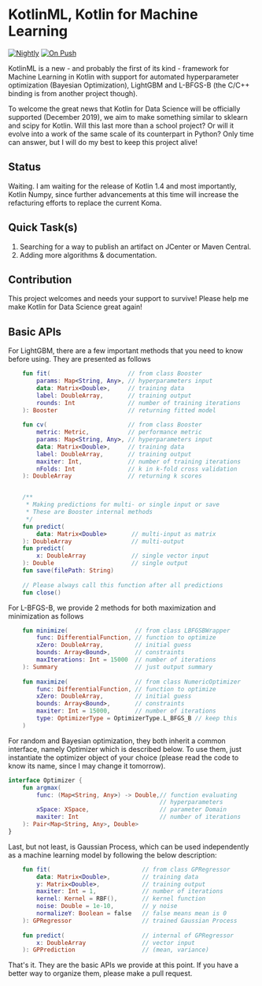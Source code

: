 # KotlinML, Kotlin for Machine Learning
[![Nightly](https://github.com/duckladydinh/KotlinML/workflows/CI%20at%20Night/badge.svg)](https://github.com/duckladydinh/kotlinml/actions?query=workflow%3A%22CI+at+Night%22)
[![On Push](https://github.com/duckladydinh/KotlinML/workflows/CI%20on%20Push/badge.svg)](https://github.com/duckladydinh/kotlinml/actions?query=workflow%3A%22CI+on+Push%22)

KotlinML is a new - and probably the first of its kind - framework for Machine Learning in Kotlin with support for automated hyperparameter optimization (Bayesian Optimization), LightGBM and L-BFGS-B (the C/C++ binding is from another project though).

To welcome the great news that Kotlin for Data Science will be officially supported (December 2019), we aim to make something similar to sklearn and scipy for Kotlin. Will this last more than a school project? Or will it evolve into a work of the same scale of its counterpart in Python? Only time can answer, but I will do my best to keep this project alive!

## Status
Waiting. I am waiting for the release of Kotlin 1.4 and most importantly, Kotlin Numpy, since further advancements at this time will increase the refacturing efforts to replace the current Koma.

## Quick Task(s)
1. Searching for a way to publish an artifact on JCenter or Maven Central.
2. Adding more algorithms & documentation.

## Contribution
This project welcomes and needs your support to survive! Please help me make Kotlin for Data Science great again!

## Basic APIs
For LightGBM, there are a few important methods that you need to know before using. They are presented as follows

```kotlin
    fun fit(                      // from class Booster
        params: Map<String, Any>, // hyperparameters input
        data: Matrix<Double>,     // training data
        label: DoubleArray,       // training output      
        rounds: Int               // number of training iterations
    ): Booster                    // returning fitted model
    
    fun cv(                       // from class Booster
        metric: Metric,           // performance metric
        params: Map<String, Any>, // hyperparameters input
        data: Matrix<Double>,     // training data
        label: DoubleArray,       // training output      
        maxiter: Int,             // number of training iterations
        nFolds: Int               // k in k-fold cross validation
    ): DoubleArray                // returning k scores


    /** 
     * Making predictions for multi- or single input or save
     * These are Booster internal methods
     */
    fun predict(
        data: Matrix<Double>       // multi-input as matrix
    ): DoubleArray                 // multi-output    
    fun predict(
        x: DoubleArray             // single vector input
    ): Double                      // single output
    fun save(filePath: String)
    
    // Please always call this function after all predictions
    fun close()
```

For L-BFGS-B, we provide 2 methods for both maximization and minimization as follows

```kotlin
    fun minimize(                   // from class LBFGSBWrapper
        func: DifferentialFunction, // function to optimize
        xZero: DoubleArray,         // initial guess
        bounds: Array<Bound>,       // constraints
        maxIterations: Int = 15000  // number of iterations
    ): Summary                      // just output summary
    
    fun maximize(                   // from class NumericOptimizer
        func: DifferentialFunction, // function to optimize
        xZero: DoubleArray,         // initial guess
        bounds: Array<Bound>,       // constraints
        maxiter: Int = 15000,       // number of iterations
        type: OptimizerType = OptimizerType.L_BFGS_B // keep this
    )
```

For random and Bayesian optimization, they both inherit a common interface, namely Optimizer which is described below. To use them, just instantiate the optimizer object of your choice (please read the code to know its name, since I may change it tomorrow).

```kotlin
interface Optimizer {
    fun argmax(
        func: (Map<String, Any>) -> Double,// function evaluating
                                           // hyperparameters
        xSpace: XSpace,                    // parameter Domain
        maxiter: Int                       // number of iterations
    ): Pair<Map<String, Any>, Double>
}
```

Last, but not least, is Gaussian Process, which can be used independently as a machine learning model by following the below description:

```kotlin
    fun fit(                          // from class GPRegressor
        data: Matrix<Double>,         // training data
        y: Matrix<Double>,            // training output    
        maxiter: Int = 1,             // number of iterations
        kernel: Kernel = RBF(),       // kernel function
        noise: Double = 1e-10,        // y noise
        normalizeY: Boolean = false   // false means mean is 0
    ): GPRegressor                    // trained Gaussian Process
    
    fun predict(                      // internal of GPRegressor
        x: DoubleArray                // vector input
    ): GPPrediction                   // (mean, variance)
```

That's it. They are the basic APIs we provide at this point. If you have a better way to organize them, please make a pull request.
